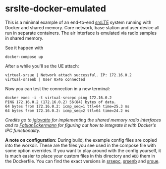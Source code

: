 # srslte-docker-emulated

This is a minimal example of an end-to-end [srsLTE] system running with Docker
and shared memory. Core network, base station and user device all run in
separate containers. The air interface is emulated via radio samples in shared
memory.

See it happen with

    docker-compose up

After a while you'll se the UE attach:

    virtual-srsue | Network attach successful. IP: 172.16.0.2
    virtual-srsenb | User 0x46 connected

Now you can test the connection in a new terminal:

    docker exec -i -t virtual-srsepc ping 172.16.0.2
    PING 172.16.0.2 (172.16.0.2) 56(84) bytes of data.
    64 bytes from 172.16.0.2: icmp_seq=1 ttl=64 time=25.3 ms
    64 bytes from 172.16.0.2: icmp_seq=2 ttl=64 time=24.2 ms

*Credits go to [jgiovatto] for implementing the shared memory radio interfaces
and to [FabianEckermann] for figuring out how to integrate it with Docker's IPC
functionality.*

[srsLTE]: https://github.com/srsLTE/srsLTE
[jgiovatto]: https://github.com/jgiovatto
[FabianEckermann]: https://github.com/FabianEckermann

**A note on configuration:** During build, the example config files are copied
into the workdir. These are the files you see used in the compose file with some
option overrides. If you want to play around with the config yourself, it is
much easier to place your custom files in this directory and `ADD` them in the
Dockerfile. You can find the exact versions in [srsepc], [srsenb] and [srsue].

[srsepc]: https://github.com/jgiovatto/srsLTE/tree/5d82f19988bc148d7f4cec7a0f29184375a64b40/srsepc
[srsenb]: https://github.com/jgiovatto/srsLTE/tree/5d82f19988bc148d7f4cec7a0f29184375a64b40/srsenb
[srsue]: https://github.com/jgiovatto/srsLTE/tree/5d82f19988bc148d7f4cec7a0f29184375a64b40/srsue
